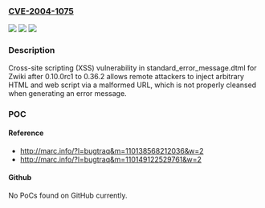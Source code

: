 ### [CVE-2004-1075](https://cve.mitre.org/cgi-bin/cvename.cgi?name=CVE-2004-1075)
![](https://img.shields.io/static/v1?label=Product&message=n%2Fa&color=blue)
![](https://img.shields.io/static/v1?label=Version&message=n%2Fa&color=blue)
![](https://img.shields.io/static/v1?label=Vulnerability&message=n%2Fa&color=brighgreen)

### Description

Cross-site scripting (XSS) vulnerability in standard_error_message.dtml for Zwiki after 0.10.0rc1 to 0.36.2 allows remote attackers to inject arbitrary HTML and web script via a malformed URL, which is not properly cleansed when generating an error message.

### POC

#### Reference
- http://marc.info/?l=bugtraq&m=110138568212036&w=2
- http://marc.info/?l=bugtraq&m=110149122529761&w=2

#### Github
No PoCs found on GitHub currently.

